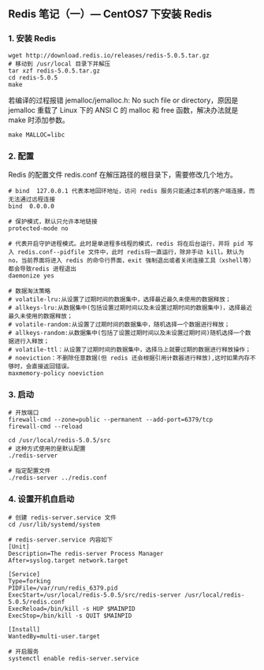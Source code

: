 ## Redis 笔记（一）— CentOS7 下安装 Redis

### 1. 安装 Redis

~~~shell
wget http://download.redis.io/releases/redis-5.0.5.tar.gz
# 移动到 /usr/local 目录下并解压
tar xzf redis-5.0.5.tar.gz
cd redis-5.0.5
make
~~~

若编译的过程报错 jemalloc/jemalloc.h: No such file or directory，原因是 jemalloc 重载了 Linux 下的 ANSI C 的 malloc 和 free 函数，解决办法就是 make 时添加参数。

```shell
make MALLOC=libc
```



### 2. 配置

Redis 的配置文件 redis.conf 在解压路径的根目录下，需要修改几个地方。

~~~shell
# bind  127.0.0.1 代表本地回环地址，访问 redis 服务只能通过本机的客户端连接，而无法通过远程连接
bind  0.0.0.0

# 保护模式，默认只允许本地链接
protected-mode no

# 代表开启守护进程模式。此时是单进程多线程的模式，redis 将在后台运行，并将 pid 写入 redis.conf--pidfile 文件中，此时 redis将一直运行，除非手动 kill。默认为 no，当前界面将进入 redis 的命令行界面，exit 强制退出或者关闭连接工具（xshell等）都会导致redis 进程退出
daemonize yes

# 数据淘汰策略
# volatile-lru:从设置了过期时间的数据集中，选择最近最久未使用的数据释放；
# allkeys-lru:从数据集中(包括设置过期时间以及未设置过期时间的数据集中)，选择最近最久未使用的数据释放；
# volatile-random:从设置了过期时间的数据集中，随机选择一个数据进行释放；
# allkeys-random:从数据集中(包括了设置过期时间以及未设置过期时间)随机选择一个数据进行入释放；
# volatile-ttl：从设置了过期时间的数据集中，选择马上就要过期的数据进行释放操作；
# noeviction：不删除任意数据(但 redis 还会根据引用计数器进行释放),这时如果内存不够时，会直接返回错误。
maxmemory-policy noeviction
~~~



### 3. 启动

~~~shell
# 开放端口
firewall-cmd --zone=public --permanent --add-port=6379/tcp
firewall-cmd --reload

cd /usr/local/redis-5.0.5/src
# 这种方式使用的是默认配置
./redis-server

# 指定配置文件
./redis-server ../redis.conf
~~~



### 4. 设置开机自启动

~~~shell
# 创建 redis-server.service 文件
cd /usr/lib/systemd/system

# redis-server.service 内容如下
[Unit]
Description=The redis-server Process Manager
After=syslog.target network.target
 
[Service]
Type=forking
PIDFile=/var/run/redis_6379.pid
ExecStart=/usr/local/redis-5.0.5/src/redis-server /usr/local/redis-5.0.5/redis.conf
ExecReload=/bin/kill -s HUP $MAINPID
ExecStop=/bin/kill -s QUIT $MAINPID
 
[Install]
WantedBy=multi-user.target

# 开启服务
systemctl enable redis-server.service
~~~